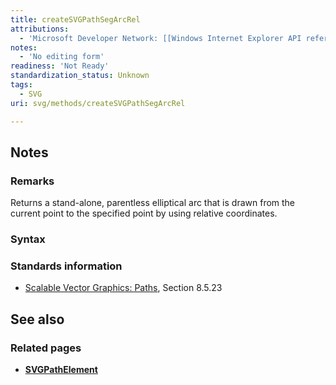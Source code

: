 ```yaml
---
title: createSVGPathSegArcRel
attributions:
  - 'Microsoft Developer Network: [[Windows Internet Explorer API reference](http://msdn.microsoft.com/en-us/library/ie/hh828809%28v=vs.85%29.aspx) Article]'
notes:
  - 'No editing form'
readiness: 'Not Ready'
standardization_status: Unknown
tags:
  - SVG
uri: svg/methods/createSVGPathSegArcRel

---
```

## Notes

### Remarks

Returns a stand-alone, parentless elliptical arc that is drawn from the current point to the specified point by using relative coordinates.

### Syntax

### Standards information

-   [Scalable Vector Graphics: Paths](http://go.microsoft.com/fwlink/p/?linkid=204736), Section 8.5.23

## See also

### Related pages

-   [**SVGPathElement**](/svg/elements/path)
